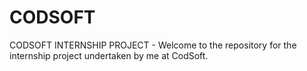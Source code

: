 # CODSOFT
CODSOFT INTERNSHIP PROJECT - Welcome to the repository for the internship project undertaken by me at CodSoft.
